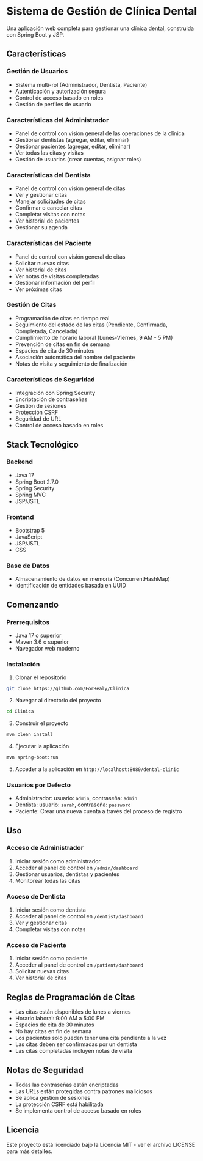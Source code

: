 # Sistema de Gestión de Clínica Dental

Una aplicación web completa para gestionar una clínica dental, construida con Spring Boot y JSP.

## Características

### Gestión de Usuarios
- Sistema multi-rol (Administrador, Dentista, Paciente)
- Autenticación y autorización segura
- Control de acceso basado en roles
- Gestión de perfiles de usuario

### Características del Administrador
- Panel de control con visión general de las operaciones de la clínica
- Gestionar dentistas (agregar, editar, eliminar)
- Gestionar pacientes (agregar, editar, eliminar)
- Ver todas las citas y visitas
- Gestión de usuarios (crear cuentas, asignar roles)

### Características del Dentista
- Panel de control con visión general de citas
- Ver y gestionar citas
- Manejar solicitudes de citas
- Confirmar o cancelar citas
- Completar visitas con notas
- Ver historial de pacientes
- Gestionar su agenda

### Características del Paciente
- Panel de control con visión general de citas
- Solicitar nuevas citas
- Ver historial de citas
- Ver notas de visitas completadas
- Gestionar información del perfil
- Ver próximas citas

### Gestión de Citas
- Programación de citas en tiempo real
- Seguimiento del estado de las citas (Pendiente, Confirmada, Completada, Cancelada)
- Cumplimiento de horario laboral (Lunes-Viernes, 9 AM - 5 PM)
- Prevención de citas en fin de semana
- Espacios de cita de 30 minutos
- Asociación automática del nombre del paciente
- Notas de visita y seguimiento de finalización

### Características de Seguridad
- Integración con Spring Security
- Encriptación de contraseñas
- Gestión de sesiones
- Protección CSRF
- Seguridad de URL
- Control de acceso basado en roles

## Stack Tecnológico

### Backend
- Java 17
- Spring Boot 2.7.0
- Spring Security
- Spring MVC
- JSP/JSTL

### Frontend
- Bootstrap 5
- JavaScript
- JSP/JSTL
- CSS

### Base de Datos
- Almacenamiento de datos en memoria (ConcurrentHashMap)
- Identificación de entidades basada en UUID

## Comenzando

### Prerrequisitos
- Java 17 o superior
- Maven 3.6 o superior
- Navegador web moderno

### Instalación
1. Clonar el repositorio
```bash
git clone https://github.com/ForRealy/Clinica
```

2. Navegar al directorio del proyecto
```bash
cd Clinica
```

3. Construir el proyecto
```bash
mvn clean install
```

4. Ejecutar la aplicación
```bash
mvn spring-boot:run
```

5. Acceder a la aplicación en `http://localhost:8080/dental-clinic`

### Usuarios por Defecto
- Administrador: usuario: `admin`, contraseña: `admin`
- Dentista: usuario: `sarah`, contraseña: `password`
- Paciente: Crear una nueva cuenta a través del proceso de registro

## Uso

### Acceso de Administrador
1. Iniciar sesión como administrador
2. Acceder al panel de control en `/admin/dashboard`
3. Gestionar usuarios, dentistas y pacientes
4. Monitorear todas las citas

### Acceso de Dentista
1. Iniciar sesión como dentista
2. Acceder al panel de control en `/dentist/dashboard`
3. Ver y gestionar citas
4. Completar visitas con notas

### Acceso de Paciente
1. Iniciar sesión como paciente
2. Acceder al panel de control en `/patient/dashboard`
3. Solicitar nuevas citas
4. Ver historial de citas

## Reglas de Programación de Citas
- Las citas están disponibles de lunes a viernes
- Horario laboral: 9:00 AM a 5:00 PM
- Espacios de cita de 30 minutos
- No hay citas en fin de semana
- Los pacientes solo pueden tener una cita pendiente a la vez
- Las citas deben ser confirmadas por un dentista
- Las citas completadas incluyen notas de visita

## Notas de Seguridad
- Todas las contraseñas están encriptadas
- Las URLs están protegidas contra patrones maliciosos
- Se aplica gestión de sesiones
- La protección CSRF está habilitada
- Se implementa control de acceso basado en roles

## Licencia
Este proyecto está licenciado bajo la Licencia MIT - ver el archivo LICENSE para más detalles. 
